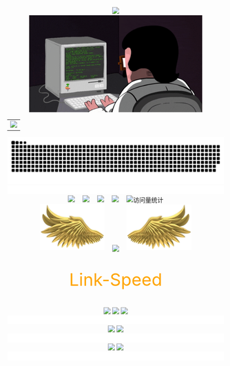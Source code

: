 <div align="center">
  <!-- dynamic typing effect 动态打字效果 -->
  <div>
    <img
      src="https://readme-typing-svg.demolab.com?font=Fira+Code&pause=1000&width=435&lines=console.log(%22Hello%2C%20World%22);Welcome to Huoyou's Github!&center=true&size=27" />
  </div>

  <!-- knock code pictures 敲代码的图片 -->
  <picture>
    <img src="https://github.com/huoyou/huoyou/blob/main/imgs/coding.gif" height="225px" />
  </picture>

  <!-- GitHub Activity Graph GitHub 活动图 -->
  <table align="center">
    <tr>
      <td>
        <picture>
          <source media="(prefers-color-scheme: dark)"
            srcset="https://github-readme-activity-graph.vercel.app/graph?username=huoyou&theme=xcode&hide_border=true" />
          <source media="(prefers-color-scheme: light)"
            srcset="https://github-readme-activity-graph.vercel.app/graph?username=huoyou&theme=xcode&hide_border=true" />
          <img
            src="https://github-readme-activity-graph.vercel.app/graph?username=huoyou&theme=xcode&hide_border=true" />
        </picture>
    </tr>
  </table>

  <!-- Snake Code Contribution Map 贪吃蛇代码贡献图 -->
  <picture>
    <source media="(prefers-color-scheme: dark)" srcset="https://raw.githubusercontent.com/huoyou/huoyou/output/github-contribution-grid-snake-dark.svg">
    <source media="(prefers-color-scheme: light)" srcset="https://raw.githubusercontent.com/huoyou/huoyou/output/github-contribution-grid-snake.svg">
    <img alt="github contribution grid snake animation" src="https://raw.githubusercontent.com/huoyou/huoyou/output/github-contribution-grid-snake.svg">
  </picture>

  <!--LINE-->
  <img src="https://github.com/huoyou/huoyou/blob/main/imgs/line.gif" height="20" width="100%">

  <!-- profile logo 个人资料徽标 -->
  <div>
    <a href="https://www.xmeta.love"><img src="https://img.shields.io/badge/Website-博客-blue" /></a>&emsp;
    <a src=""><img src="https://img.shields.io/badge/Bilibili-B站-ff69b4" /></a>&emsp;
    <a src="https://blog.csdn.net/weixin_43404937"><img src="https://img.shields.io/badge/CSDN-论坛-c32136" /></a>&emsp;
    <a src="https://juejin.cn/user/3403743731397838"><img src="https://img.shields.io/badge/JueJin-掘金-blue" /></a>&emsp;
    <!-- visitor statistics logo 访问量统计徽标 -->
    <img src="https://komarev.com/ghpvc/?username=huoyou&label=Views&color=orange&style=flat" alt="访问量统计" />
  </div>

  <!-- github-readme-streak-stats 连续提交代码天数记录 -->
  <div align="center">
    <img width="150"
      src="https://github.com/huoyou/huoyou/blob/main/imgs/chibang_left.png" />&emsp;
    <img align="center"
      src="https://github-readme-streak-stats.herokuapp.com/?user=huoyou&theme=radical&hide_border=true" />
    &emsp;<img width="150"
      src="https://github.com/huoyou/huoyou/blob/main/imgs/chibang_right.png" />
  </div>


  <!--Link-Speed-->
  <div class="contain">
    <p style="font-size:40px;color:orange;margin-top: 40px;">Link-Speed</p>
    <div align=""> <img src="https://stats.justsong.cn/api/website/?url=https://github.com/&style=flat&logo=github">
      <img src="https://stats.justsong.cn/api/website/?url=https://google.com/&style=flat&logo=google">
      <img src="https://stats.justsong.cn/api/website/?url=https://telegram.org/&style=flat&logo=telegram">
    </div>
  </div>

  <!--LINE-->
  <img src="https://github.com/huoyou/huoyou/blob/main/imgs/line.gif" height="20" width="100%">

  <!-- CSDN-bili 数据-->
  <div align="">
    <img src="https://stats.justsong.cn/api/juejin/?id=3403743731397838&theme=radical#&lang=zh-CN">
    <img src="https://stats.justsong.cn/api/csdn/?id=weixin_43404937&theme=radical#&lang=zh-CN">
  </div>

  <!--LINE-->
  <img src="https://github.com/huoyou/huoyou/blob/main/imgs/line.gif" height="20" width="100%">


  <!-- GitHub 数据统计 -->
  <picture>
    <img align="" height="137px"
      src="https://github-readme-stats-git-masterrstaa-rickstaa.vercel.app/api?username=huoyou&hide_title=true&hide_border=true&show_icons=true&include_all_commits=true&line_height=21text_color=000&icon_color=000&bg_color=0,ea6161,ffc64d,fffc4d,52fa5a&theme=graywhite" />
    <img align="" height="137px"
      src="https://github-readme-stats-git-masterrstaa-rickstaa.vercel.app/api/top-langs/?username=huoyou&hide_title=true&hide_border=true&layout=compact&langs_count=6&text_color=000&icon_color=fff&bg_color=0,52fa5a,4dfcff,c64dff&theme=graywhite" />
  </picture>

  <!--LINE-->
  <img src="https://github.com/huoyou/huoyou/blob/main/imgs/line.gif" height="20" width="100%">

</div>